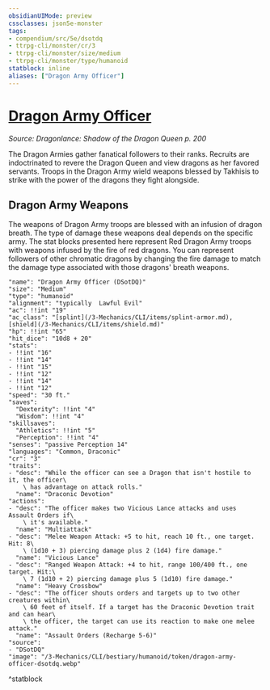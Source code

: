 ```yaml
---
obsidianUIMode: preview
cssclasses: json5e-monster
tags:
- compendium/src/5e/dsotdq
- ttrpg-cli/monster/cr/3
- ttrpg-cli/monster/size/medium
- ttrpg-cli/monster/type/humanoid
statblock: inline
aliases: ["Dragon Army Officer"]
---
```

# [Dragon Army Officer](3-Mechanics\CLI\bestiary\humanoid/dragon-army-officer-dsotdq.md)
*Source: Dragonlance: Shadow of the Dragon Queen p. 200*  

The Dragon Armies gather fanatical followers to their ranks. Recruits are indoctrinated to revere the Dragon Queen and view dragons as her favored servants. Troops in the Dragon Army wield weapons blessed by Takhisis to strike with the power of the dragons they fight alongside.

## Dragon Army Weapons

The weapons of Dragon Army troops are blessed with an infusion of dragon breath. The type of damage these weapons deal depends on the specific army. The stat blocks presented here represent Red Dragon Army troops with weapons infused by the fire of red dragons. You can represent followers of other chromatic dragons by changing the fire damage to match the damage type associated with those dragons' breath weapons.

```statblock
"name": "Dragon Army Officer (DSotDQ)"
"size": "Medium"
"type": "humanoid"
"alignment": "typically  Lawful Evil"
"ac": !!int "19"
"ac_class": "[splint](/3-Mechanics/CLI/items/splint-armor.md), [shield](/3-Mechanics/CLI/items/shield.md)"
"hp": !!int "65"
"hit_dice": "10d8 + 20"
"stats":
- !!int "16"
- !!int "14"
- !!int "15"
- !!int "12"
- !!int "14"
- !!int "12"
"speed": "30 ft."
"saves":
  "Dexterity": !!int "4"
  "Wisdom": !!int "4"
"skillsaves":
  "Athletics": !!int "5"
  "Perception": !!int "4"
"senses": "passive Perception 14"
"languages": "Common, Draconic"
"cr": "3"
"traits":
- "desc": "While the officer can see a Dragon that isn't hostile to it, the officer\
    \ has advantage on attack rolls."
  "name": "Draconic Devotion"
"actions":
- "desc": "The officer makes two Vicious Lance attacks and uses Assault Orders if\
    \ it's available."
  "name": "Multiattack"
- "desc": "Melee Weapon Attack: +5 to hit, reach 10 ft., one target. Hit: 8\
    \ (1d10 + 3) piercing damage plus 2 (1d4) fire damage."
  "name": "Vicious Lance"
- "desc": "Ranged Weapon Attack: +4 to hit, range 100/400 ft., one target. Hit:\
    \ 7 (1d10 + 2) piercing damage plus 5 (1d10) fire damage."
  "name": "Heavy Crossbow"
- "desc": "The officer shouts orders and targets up to two other creatures within\
    \ 60 feet of itself. If a target has the Draconic Devotion trait and can hear\
    \ the officer, the target can use its reaction to make one melee attack."
  "name": "Assault Orders (Recharge 5-6)"
"source":
- "DSotDQ"
"image": "/3-Mechanics/CLI/bestiary/humanoid/token/dragon-army-officer-dsotdq.webp"
```
^statblock